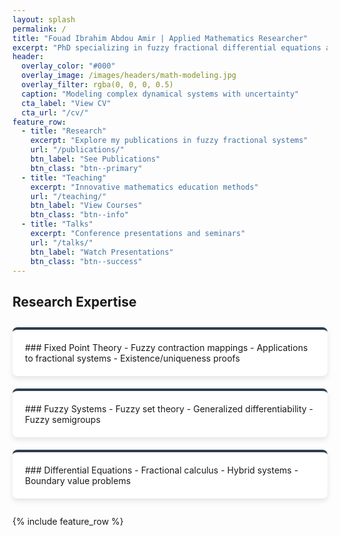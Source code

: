 ```yaml
---
layout: splash
permalink: /
title: "Fouad Ibrahim Abdou Amir | Applied Mathematics Researcher"
excerpt: "PhD specializing in fuzzy fractional differential equations and their applications to AI and dynamical systems."
header:
  overlay_color: "#000"
  overlay_image: /images/headers/math-modeling.jpg
  overlay_filter: rgba(0, 0, 0, 0.5)
  caption: "Modeling complex dynamical systems with uncertainty"
  cta_label: "View CV"
  cta_url: "/cv/"
feature_row:
  - title: "Research"
    excerpt: "Explore my publications in fuzzy fractional systems"
    url: "/publications/"
    btn_label: "See Publications"
    btn_class: "btn--primary"
  - title: "Teaching"
    excerpt: "Innovative mathematics education methods"
    url: "/teaching/"
    btn_label: "View Courses"
    btn_class: "btn--info"
  - title: "Talks"
    excerpt: "Conference presentations and seminars"
    url: "/talks/"
    btn_label: "Watch Presentations"
    btn_class: "btn--success"
---
```


## Research Expertise

<div class="expertise-grid">

<div class="expertise-card" markdown="1">
### Fixed Point Theory
- Fuzzy contraction mappings  
- Applications to fractional systems  
- Existence/uniqueness proofs
</div>

<div class="expertise-card" markdown="1">
### Fuzzy Systems
- Fuzzy set theory  
- Generalized differentiability  
- Fuzzy semigroups
</div>

<div class="expertise-card" markdown="1">
### Differential Equations
- Fractional calculus  
- Hybrid systems  
- Boundary value problems
</div>

</div>

{% include feature_row %}

<style>
.expertise-grid {
  display: grid;
  grid-template-columns: repeat(auto-fit, minmax(300px, 1fr));
  gap: 20px;
  margin: 2em 0;
}
.expertise-card {
  background: white;
  border-radius: 8px;
  padding: 20px;
  box-shadow: 0 4px 8px rgba(0,0,0,0.1);
  border-top: 4px solid #2c3e50;
}
.expertise-card h3 {
  margin-top: 0;
  color: #2c3e50;
}
.btn {
  margin: 5px;
}
</style>
